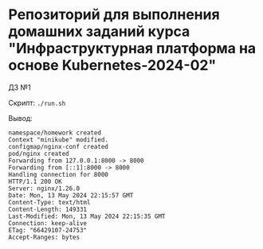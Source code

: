 # Репозиторий для выполнения домашних заданий курса "Инфраструктурная платформа на основе Kubernetes-2024-02" 

ДЗ №1

Скрипт: 
```./run.sh```

Вывод:
```
namespace/homework created
Context "minikube" modified.
configmap/nginx-conf created
pod/nginx created
Forwarding from 127.0.0.1:8000 -> 8000
Forwarding from [::1]:8000 -> 8000
Handling connection for 8000
HTTP/1.1 200 OK
Server: nginx/1.26.0
Date: Mon, 13 May 2024 22:15:57 GMT
Content-Type: text/html
Content-Length: 149331
Last-Modified: Mon, 13 May 2024 22:15:35 GMT
Connection: keep-alive
ETag: "66429107-24753"
Accept-Ranges: bytes
```